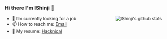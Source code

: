 ### Hi there I'm IShinji 👋

<img align="right" src="https://github-readme-stats.vercel.app/api?username=IShinji&show_icons=true&icon_color=0366d6&bg_color=ffffff&hide_title=true&hide=contribs&include_all_commits=true" alt="IShinji's github stats"/>

- 🔭 I’m currently looking for a job
- 📫 How to reach me: [Email](mailto:icanghai@foxmail.com)
- 🔗 My resume: [Hacknical](https://hacknical.com/IShinji/resume)
<!-- 
- 👯 I’m looking to collaborate on ...
- 🤔 I’m looking for help with ...
- 💬 Ask me about ...
- 😄 Pronouns: ...
- ⚡ Fun fact: ...
-->
